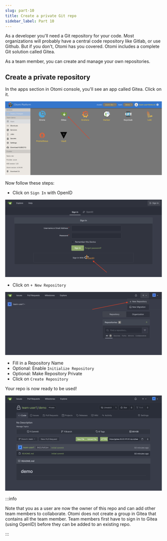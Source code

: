 ```yaml
---
slug: part-10
title: Create a private Git repo
sidebar_label: Part 10
---
```


As a developer you'll need a Git repository for your code. Most organizations will probably have a central code repository like Gitlab, or use Github. But if you don't, Otomi has you covered. Otomi includes a complete Git solution called Gitea.

As a team member, you can create and manage your own repositories.

## Create a private repository

In the apps section in Otomi console, you'll see an app called Gitea. Click on it.

![kubecfg](../../img/team-app-gitea.png)

Now follow these steps:

- Click on `Sign In` with OpenID

![kubecfg](../../img/gitea-openid.png)

- Click on `+ New Repository`

![kubecfg](../../img/new-gitea-repo.png)

- Fill in a Repository Name
- Optional: Enable `Initialize Repository`
- Optional: Make Repository Private
- Click on `Create Repository`

Your repo is now ready to be used!

![kubecfg](../../img/new-gitea-repo-ready.png)

:::info

Note that you as a user are now the owner of this repo and can add other team members to collaborate. Otomi does not create a group in Gitea that contains all the team member. Team members first have to sign in to Gitea (using OpenID) before they can be added to an existing repo.

:::
